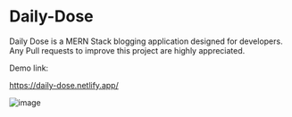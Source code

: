 # Daily-Dose
Daily Dose is a MERN Stack blogging application designed for developers. Any Pull requests to improve this project are highly appreciated.


Demo link:

https://daily-dose.netlify.app/


![image](https://user-images.githubusercontent.com/14010423/112599745-57f53d00-8e36-11eb-8e32-2ae316f812a2.png)

